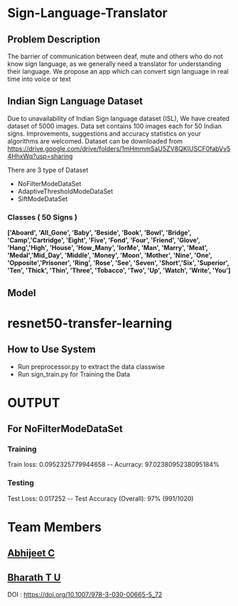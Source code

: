 # Sign-Language-Translator

## Problem Description
The barrier of communication between deaf, mute and others who do not know sign language, as we generally need a translator for understanding their language.
We propose an app which can convert sign language in real time into voice or text

## Indian Sign Language Dataset
Due to unavailability of Indian Sign language dataset (ISL), We have created dataset of 5000 images. Data set contains 100 images each for 50 Indian signs. Improvements, suggestions and accuracy statistics on your algorithms are welcomed. Dataset can be downloaded from
https://drive.google.com/drive/folders/1mHmmmSaU5ZV8QKIUSCF0fabVv54HhxWq?usp=sharing

There are 3 type of Dataset 
- NoFilterModeDataSet
- AdaptiveThresholdModeDataSet
- SiftModeDataSet


### Classes ( 50 Signs )
**['Aboard', 'All_Gone', 'Baby', 'Beside', 'Book', 'Bowl', 'Bridge', 
'Camp','Cartridge', 'Eight', 'Five', 'Fond', 'Four', 
'Friend', 'Glove', 'Hang','High', 'House', 'How_Many',
 'IorMe', 'Man', 'Marry', 'Meat', 'Medal','Mid_Day', 'Middle',
 'Money', 'Moon', 'Mother', 'Nine', 'One', 'Opposite','Prisoner', 
'Ring', 'Rose', 'See', 'Seven', 'Short','Six', 'Superior',
 'Ten', 'Thick', 'Thin', 'Three', 'Tobacco', 'Two', 'Up', 'Watch', 'Write', 'You']**


## Model 
# resnet50-transfer-learning

## How to Use System
- Run preprocessor.py to extract the data classwise 
- Run sign_train.py for Training the Data
# OUTPUT
## For NoFilterModeDataSet
   ### Training 
   Train loss: 0.0952325779944658 -- Acurracy: 97.0238095238095184%
   ### Testing
   Test Loss: 0.017252  -- Test Accuracy (Overall): 97% (991/1020)

# Team Members
## [Abhijeet C](https://github.com/abhijeet1999)
## [Bharath T U](https://github.com/5hade5layer)

DOI : https://doi.org/10.1007/978-3-030-00665-5_72


